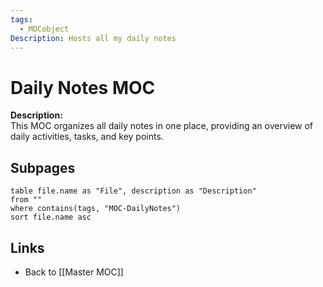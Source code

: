 ```yaml
---
tags:
  - MOCobject
Description: Hosts all my daily notes
---
```

 # Daily Notes MOC
   
   **Description:**  
   This MOC organizes all daily notes in one place, providing an overview of daily activities, tasks, and key points.
   
   ## Subpages
```dataview
table file.name as "File", description as "Description"
from ""
where contains(tags, "MOC-DailyNotes")
sort file.name asc
   ```



## Links
- Back to [[Master MOC]] 